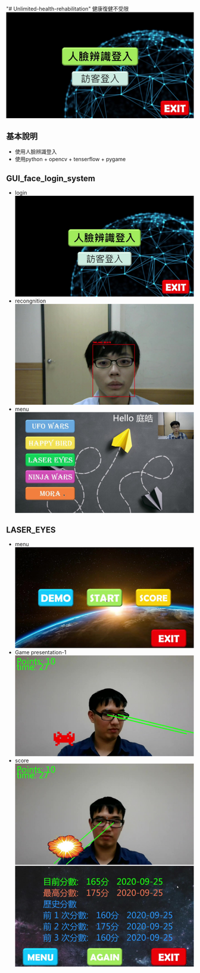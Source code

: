 "# Unlimited-health-rehabilitation" 
健康復健不受限
![ScreenShot](https://github.com/henry355212/Unlimited-health-rehabilitation/blob/master/githubimg/login_01.jpg)
## 基本說明
- 使用人臉辨識登入
- 使用python + opencv + tenserflow + pygame

## GUI_face_login_system
- login
![ScreenShot](https://github.com/henry355212/Unlimited-health-rehabilitation/blob/master/githubimg/login_01.jpg)
- recongnition
![ScreenShot](https://github.com/henry355212/Unlimited-health-rehabilitation/blob/master/githubimg/login_02.jpg)
- menu
![ScreenShot](https://github.com/henry355212/Unlimited-health-rehabilitation/blob/master/githubimg/login_03.jpg)

## LASER_EYES
- menu
![ScreenShot](https://github.com/henry355212/Unlimited-health-rehabilitation/blob/master/githubimg/laser_01.jpg)
- Game presentation-1
![ScreenShot](https://github.com/henry355212/Unlimited-health-rehabilitation/blob/master/githubimg/laser_02.jpg)
- score
![ScreenShot](https://github.com/henry355212/Unlimited-health-rehabilitation/blob/master/githubimg/laser_03.jpg)
![ScreenShot](https://github.com/henry355212/Unlimited-health-rehabilitation/blob/master/githubimg/laser_04.jpg)

